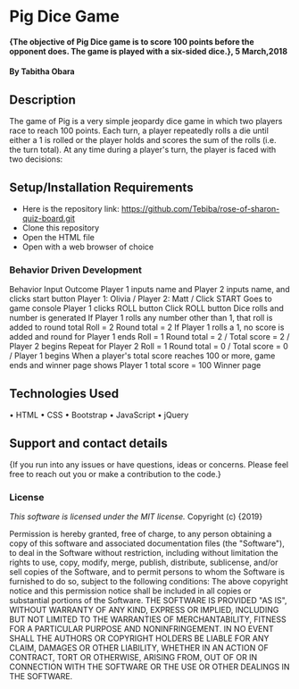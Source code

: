 # Pig Dice Game
#### {The objective of Pig Dice game is to score 100 points before the opponent does. The game is played with a six-sided dice.}, 5 March,2018
#### By Tabitha Obara
## Description
The game of Pig is a very simple jeopardy dice game in which two players race to reach 100 points. Each turn, a player repeatedly rolls a die until either a 1 is rolled or the player holds and scores the sum of the rolls (i.e. the turn total). At any time during a player's turn, the player is faced with two decisions:

## Setup/Installation Requirements
* Here is the repository link: https://github.com/Tebiba/rose-of-sharon-quiz-board.git
* Clone this repository
* Open the HTML file
* Open with a web browser of choice

### Behavior Driven Development
Behavior
Input
Outcome
Player 1 inputs name and Player 2 inputs name, and clicks start button
Player 1: Olivia / Player 2: Matt / Click START
Goes to game console
Player 1 clicks ROLL button
Click ROLL button
Dice rolls and number is generated
If Player 1 rolls any number other than 1, that roll is added to round total
Roll = 2
Round total = 2
If Player 1 rolls a 1, no score is added and round for Player 1 ends
Roll = 1
Round total = 2 / Total score = 2 / Player 2 begins
Repeat for Player 2
Roll = 1
Round total = 0 / Total score = 0 / Player 1 begins
When a player's total score reaches 100 or more, game ends and winner page shows
Player 1 total score = 100
Winner page



## Technologies Used
•	HTML
•	CSS
•	Bootstrap
•	JavaScript
•	jQuery

## Support and contact details
{If you run into any issues or have questions, ideas or concerns. Please feel free to reach out you or make a contribution to the code.}
### License
*This software is licensed under the MIT license.*
Copyright (c) {2019}

Permission is hereby granted, free of charge, to any person obtaining a copy of this software and associated documentation files (the "Software"), to deal in the Software without restriction, including without limitation the rights to use, copy, modify, merge, publish, distribute, sublicense, and/or sell copies of the Software, and to permit persons to whom the Software is furnished to do so, subject to the following conditions:
The above copyright notice and this permission notice shall be included in all
copies or substantial portions of the Software.
THE SOFTWARE IS PROVIDED "AS IS", WITHOUT WARRANTY OF ANY KIND, EXPRESS OR IMPLIED, INCLUDING BUT NOT LIMITED TO THE WARRANTIES OF MERCHANTABILITY, FITNESS FOR A PARTICULAR PURPOSE AND NONINFRINGEMENT. IN NO EVENT SHALL THE AUTHORS OR COPYRIGHT HOLDERS BE LIABLE FOR ANY CLAIM, DAMAGES OR OTHER LIABILITY, WHETHER IN AN ACTION OF CONTRACT, TORT OR OTHERWISE, ARISING FROM, OUT OF OR IN CONNECTION WITH THE SOFTWARE OR THE USE OR OTHER DEALINGS IN THE SOFTWARE.
